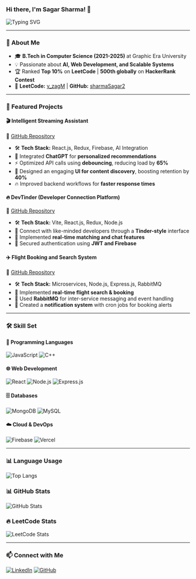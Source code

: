 ### Hi there, I'm Sagar Sharma! 👋

![Typing SVG](https://readme-typing-svg.herokuapp.com?font=Fira+Code&weight=600&pause=1000&color=36BCF7&width=435&lines=Passionate+Developer;AI+%7C+Web+%7C+Problem+Solver)

---

### 🌟 About Me
- 🎓 **B.Tech in Computer Science (2021-2025)** at Graphic Era University
- 💡 Passionate about **AI, Web Development, and Scalable Systems**
- 🏆 Ranked **Top 10%** on **LeetCode** | **500th globally** on **HackerRank Contest**
- 📌 **LeetCode:** [v_zagM](https://leetcode.com/v_zagM/) | **GitHub:** [sharmaSagar2](https://github.com/sharmaSagar2)

---

### 🚀 Featured Projects

#### 🎬 Intelligent Streaming Assistant
🔗 [GitHub Repository](#)
- 🛠 **Tech Stack:** React.js, Redux, Firebase, AI Integration
- 🤖 Integrated **ChatGPT** for **personalized recommendations**
- ⚡ Optimized API calls using **debouncing**, reducing load by **65%**
- 🎨 Designed an engaging **UI for content discovery**, boosting retention by **40%**
- 🔥 Improved backend workflows for **faster response times**

#### 🔥 DevTinder (Developer Connection Platform)
🔗 [GitHub Repository](#)
- 🛠 **Tech Stack:** Vite, React.js, Redux, Node.js
- 🤝 Connect with like-minded developers through a **Tinder-style** interface
- 🔄 Implemented **real-time matching and chat features**
- 🔐 Secured authentication using **JWT and Firebase**

#### ✈️ Flight Booking and Search System
🔗 [GitHub Repository](#)
- 🛠 **Tech Stack:** Microservices, Node.js, Express.js, RabbitMQ
- 📡 Implemented **real-time flight search & booking**
- 📩 Used **RabbitMQ** for inter-service messaging and event handling
- 🔔 Created a **notification system** with cron jobs for booking alerts

---

### 🛠 Skill Set

#### 🚀 Programming Languages
![JavaScript](https://img.shields.io/badge/JavaScript-F7DF1E?style=for-the-badge&logo=javascript&logoColor=black)
![C++](https://img.shields.io/badge/C%2B%2B-00599C?style=for-the-badge&logo=c%2B%2B&logoColor=white)

#### 🌐 Web Development
![React](https://img.shields.io/badge/React-61DAFB?style=for-the-badge&logo=react&logoColor=black)
![Node.js](https://img.shields.io/badge/Node.js-339933?style=for-the-badge&logo=node.js&logoColor=white)
![Express.js](https://img.shields.io/badge/Express.js-000000?style=for-the-badge&logo=express&logoColor=white)

#### 🗄️ Databases
![MongoDB](https://img.shields.io/badge/MongoDB-47A248?style=for-the-badge&logo=mongodb&logoColor=white)
![MySQL](https://img.shields.io/badge/MySQL-4479A1?style=for-the-badge&logo=mysql&logoColor=white)

#### ☁️ Cloud & DevOps
![Firebase](https://img.shields.io/badge/Firebase-FFCA28?style=for-the-badge&logo=firebase&logoColor=black)
![Vercel](https://img.shields.io/badge/Vercel-000000?style=for-the-badge&logo=vercel&logoColor=white)

---
### 📊 Language Usage
![Top Langs](https://github-readme-stats.vercel.app/api/top-langs/?username=sharmaSagar2&layout=compact&theme=radical)


### 📊 GitHub Stats
![GitHub Stats](https://github-readme-stats.vercel.app/api?username=sharmaSagar2&show_icons=true&theme=radical)

### 🔥 LeetCode Stats
![LeetCode Stats](https://leetcard.jacoblin.cool/v_zagM?theme=dark&font=Abel&ext=heatmap)


---

### 📫 Connect with Me
[![LinkedIn](https://img.shields.io/badge/LinkedIn-0077B5?style=for-the-badge&logo=linkedin&logoColor=white)](http://www.linkedin.com/in/sagar-sharma-727753238)
[![GitHub](https://img.shields.io/badge/GitHub-181717?style=for-the-badge&logo=github&logoColor=white)](https://github.com/sharmaSagar2)
